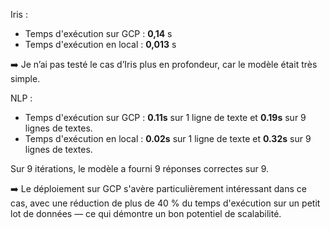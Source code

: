 Iris : 
- Temps d'exécution sur GCP : **0,14** s
- Temps d'exécution en local : **0,013** s

➡️ Je n’ai pas testé le cas d’Iris plus en profondeur, car le modèle était très simple.

NLP : 
- Temps d'exécution sur GCP : **0.11s** sur 1 ligne de texte et **0.19s** sur 9 lignes de textes.
- Temps d'exécution en local : **0.02s** sur 1 ligne de texte et **0.32s** sur 9 lignes de textes.

Sur 9 itérations, le modèle a fourni 9 réponses correctes sur 9.

➡️ Le déploiement sur GCP s'avère particulièrement intéressant dans ce cas, avec une réduction de plus de 40 % du temps d'exécution sur un petit lot de données — ce qui démontre un bon potentiel de scalabilité.
